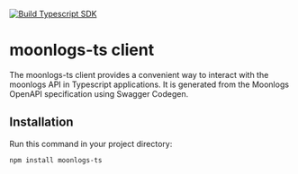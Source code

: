 [![Build Typescript SDK](https://github.com/pijng/moonlogs-ts/actions/workflows/release.yml/badge.svg)](https://github.com/pijng/moonlogs-ts/actions/workflows/release.yml)


# moonlogs-ts client

The moonlogs-ts client provides a convenient way to interact with the moonlogs API in Typescript applications. It is generated from the Moonlogs OpenAPI specification using Swagger Codegen.

## Installation

Run this command in your project directory:

```bash
npm install moonlogs-ts
```
<!--
## Configuration in Rails

Add the following code to your Rails project, typically in an initializer or directly in your application code:

```ruby
# config/initializers/moonlogs.rb

MoonlogsRuby.configure do |config|
  return if Rails.env.test?
  return if ENV['MOONLOGS_TOKEN'].blank? || ENV['MOONLOGS_HOST'].blank?

  config.access_token = ENV['MOONLOGS_TOKEN']
  config.host = ENV['MOONLOGS_HOST']
end
```

Make sure to set the `MOONLOGS_TOKEN` and `MOONLOGS_HOST` environment variables with your moonlogs API token and host in your `config/application.yml`

Now, you can use the configured moonlogs client in your Rails application.

## Example Usage in Rails

Firstly, define the desired schemas so that they will be created in moonlogs when you try to write a log to it. For example, a typical schema definition may look like this:

```ruby
# app/utils/logging/base_kit/moonlogs_schemas.rb

module Logging
  module BaseKit
    class MoonlogsSchemas
      SCHEMAS = {
        procart: {
          title: 'Procart',
          name: 'procart',
          description: 'Integration with Procart',
          retention_days: 7,
          fields: [
            { name: 'organization_id', title: 'Organization ID' },
            { name: 'order_id', title: 'Order ID' }
          ],
          kinds: [
            { name: 'order_export', title: 'Order export' },
            { name: 'menu_import', title: 'Menu Import' },
            { name: 'menu_availability_update', title: 'Menu availability update' },
            { name: 'order_status_update', title: 'Order status update' }
          ]
        }
      }.freeze
    end
  end
end
```

After that, create a separate moonlogs device as follows:

```ruby
# app/utils/logging/base_kit/moonlogs_device.rb

module Logging
  module BaseKit
    class MoonlogsDevice
      attr_reader :schema_name, :default_query, :kind, :unique_op, :client

      def initialize(schema_name, query: {}, kind: nil, unique: false)
        @schema_name = schema_name
        @default_query = query
        @kind = kind
        @unique_op = Time.zone.now if unique

        @client = MoonlogsRuby::DefaultApi.new

        validate!
      end

      def info(msg, query: nil)
        post_log(MoonlogsRuby::Level::INFO, msg, query: query)
      end

      def warn(msg, query: nil)
        post_log(MoonlogsRuby::Level::WARN, msg, query: query)
      end

      def error(msg, query: nil)
        post_log(MoonlogsRuby::Level::ERROR, msg, query: query)
      end

      private

      def post_log(level, msg, query: nil)
        record = { level: level, text: msg, schema_name: schema_name }
        record[:query] = query || default_query
        record[:kind] = kind if kind.present?
        record[:query].merge!({ time: unique_op }) if unique_op.present?

        body = MoonlogsRuby::Record.new(**record)

        client.api_logs_post({ body: body })
      rescue MoonlogsRuby::ApiError => e
        # handle exception
      rescue StandardError => e
        # handle exception
      end

      def validate!
        schema = MoonlogsSchemas::SCHEMAS[schema_name.to_sym]
        raise RuntimeError if schema.blank?

        body = MoonlogsRuby::Schema.new(schema)

        client.api_schemas_post({ body: body })
      rescue MoonlogsRuby::ApiError => e
        # handle exception
      rescue StandardError => e
        # handle exception
      end
    end
  end
end
```

Then, send logs to moonlogs by creating a new instance of your moonlogs device in desired classes:

```ruby
module Pos
  class ProcartMenuImporter

  def import_menu
    logger.info('Menu import has started')
    # some operations
  rescue StandardError => e
    logger.error("Import interrupted by error: #{e}")
  else
    logger.info('Menu import successfully completed')
  end

  private

  def logger
    @logger ||= Logging::BaseKit::MoonlogsDevice.new('procart',
                                                  query: { organization_id: organization.id },
                                                  kind: 'menu_import', unique: true)
  end
end
``` -->